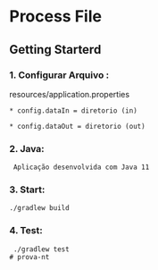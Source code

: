 # Process File

## Getting Starterd
### 1. Configurar Arquivo :
resources/application.properties

    * config.dataIn = diretorio (in)
    
    * config.dataOut = diretorio (out)
    
### 2. Java:
     Aplicação desenvolvida com Java 11

### 3. Start: 
    ./gradlew build
### 4. Test: 
     ./gradlew test
    # prova-nt
